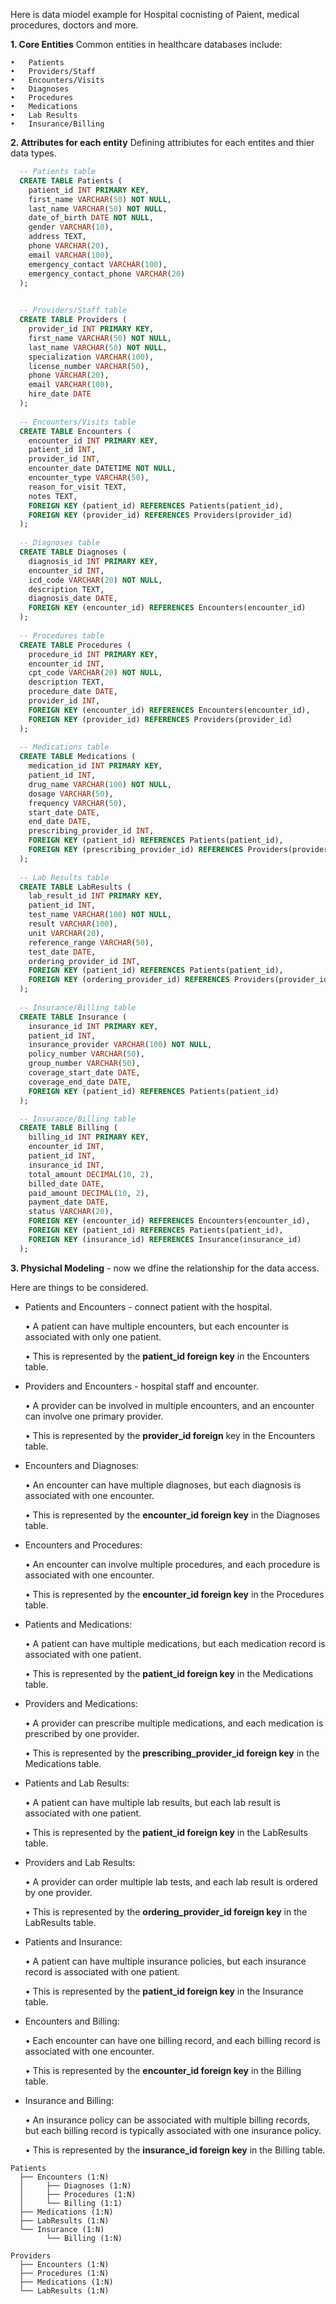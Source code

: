 
Here is data miodel example for Hospital cocnisting of Paient, medical procedures, doctors and more. 

**1. Core Entities**
Common entities in healthcare databases include:

    •	Patients 
    •	Providers/Staff
    •	Encounters/Visits
    •	Diagnoses
    •	Procedures
    •	Medications
    •	Lab Results
    •	Insurance/Billing


**2. Attributes for each entity**
Defining attribiutes for each entites and thier data types. 

```sql
  -- Patients table
  CREATE TABLE Patients (
    patient_id INT PRIMARY KEY,
    first_name VARCHAR(50) NOT NULL,
    last_name VARCHAR(50) NOT NULL,
    date_of_birth DATE NOT NULL,
    gender VARCHAR(10),
    address TEXT,
    phone VARCHAR(20),
    email VARCHAR(100),
    emergency_contact VARCHAR(100),
    emergency_contact_phone VARCHAR(20)
  );

  
  -- Providers/Staff table
  CREATE TABLE Providers (
    provider_id INT PRIMARY KEY,
    first_name VARCHAR(50) NOT NULL,
    last_name VARCHAR(50) NOT NULL,
    specialization VARCHAR(100),
    license_number VARCHAR(50),
    phone VARCHAR(20),
    email VARCHAR(100),
    hire_date DATE
  );
  
  -- Encounters/Visits table
  CREATE TABLE Encounters (
    encounter_id INT PRIMARY KEY,
    patient_id INT,
    provider_id INT,
    encounter_date DATETIME NOT NULL,
    encounter_type VARCHAR(50),
    reason_for_visit TEXT,
    notes TEXT,
    FOREIGN KEY (patient_id) REFERENCES Patients(patient_id),
    FOREIGN KEY (provider_id) REFERENCES Providers(provider_id)
  );
  
  -- Diagnoses table
  CREATE TABLE Diagnoses (
    diagnosis_id INT PRIMARY KEY,
    encounter_id INT,
    icd_code VARCHAR(20) NOT NULL,
    description TEXT,
    diagnosis_date DATE,
    FOREIGN KEY (encounter_id) REFERENCES Encounters(encounter_id)
  );
  
  -- Procedures table
  CREATE TABLE Procedures (
    procedure_id INT PRIMARY KEY,
    encounter_id INT,
    cpt_code VARCHAR(20) NOT NULL,
    description TEXT,
    procedure_date DATE,
    provider_id INT,
    FOREIGN KEY (encounter_id) REFERENCES Encounters(encounter_id),
    FOREIGN KEY (provider_id) REFERENCES Providers(provider_id)
  );
  
  -- Medications table
  CREATE TABLE Medications (
    medication_id INT PRIMARY KEY,
    patient_id INT,
    drug_name VARCHAR(100) NOT NULL,
    dosage VARCHAR(50),
    frequency VARCHAR(50),
    start_date DATE,
    end_date DATE,
    prescribing_provider_id INT,
    FOREIGN KEY (patient_id) REFERENCES Patients(patient_id),
    FOREIGN KEY (prescribing_provider_id) REFERENCES Providers(provider_id)
  );
  
  -- Lab Results table
  CREATE TABLE LabResults (
    lab_result_id INT PRIMARY KEY,
    patient_id INT,
    test_name VARCHAR(100) NOT NULL,
    result VARCHAR(100),
    unit VARCHAR(20),
    reference_range VARCHAR(50),
    test_date DATE,
    ordering_provider_id INT,
    FOREIGN KEY (patient_id) REFERENCES Patients(patient_id),
    FOREIGN KEY (ordering_provider_id) REFERENCES Providers(provider_id)
  );
  
  -- Insurance/Billing table
  CREATE TABLE Insurance (
    insurance_id INT PRIMARY KEY,
    patient_id INT,
    insurance_provider VARCHAR(100) NOT NULL,
    policy_number VARCHAR(50),
    group_number VARCHAR(50),
    coverage_start_date DATE,
    coverage_end_date DATE,
    FOREIGN KEY (patient_id) REFERENCES Patients(patient_id)
  );

  -- Insurance/Billing table
  CREATE TABLE Billing (
    billing_id INT PRIMARY KEY,
    encounter_id INT,
    patient_id INT,
    insurance_id INT,
    total_amount DECIMAL(10, 2),
    billed_date DATE,
    paid_amount DECIMAL(10, 2),
    payment_date DATE,
    status VARCHAR(20),
    FOREIGN KEY (encounter_id) REFERENCES Encounters(encounter_id),
    FOREIGN KEY (patient_id) REFERENCES Patients(patient_id),
    FOREIGN KEY (insurance_id) REFERENCES Insurance(insurance_id)
  );
  ```



  **3. Physichal Modeling** - now we dfine the relationship for the data access.

  Here are things to be considered.

  - Patients and Encounters - connect patient with the hospital.
    
      • A patient can have multiple encounters, but each encounter is associated with only one patient.
    
      •	This is represented by the **patient_id foreign key** in the Encounters table.
    
  - Providers and Encounters - hospital staff and encounter.
    
      •	A provider can be involved in multiple encounters, and an encounter can involve one primary provider.
    
      •	This is represented by the **provider_id foreign** key in the Encounters table.

  -  Encounters and Diagnoses:
    
       •	An encounter can have multiple diagnoses, but each diagnosis is associated with one encounter.
     
       • This is represented by the **encounter_id foreign key** in the Diagnoses table.
    
  - Encounters and Procedures:
    
      •	An encounter can involve multiple procedures, and each procedure is associated with one encounter.
    
      •	This is represented by the **encounter_id foreign key** in the Procedures table.

  - Patients and Medications:
    
      •	A patient can have multiple medications, but each medication record is associated with one patient.
    
      •	This is represented by the **patient_id foreign key** in the Medications table.
    
  -	Providers and Medications:
    
      •	A provider can prescribe multiple medications, and each medication is prescribed by one provider.
   	
      •	This is represented by the **prescribing_provider_id foreign key** in the Medications table.

  -	Patients and Lab Results:
    
      •	A patient can have multiple lab results, but each lab result is associated with one patient.
   	
      •	This is represented by the **patient_id foreign key** in the LabResults table.

  -	Providers and Lab Results:

      •	A provider can order multiple lab tests, and each lab result is ordered by one provider.
   	
      •	This is represented by the **ordering_provider_id foreign key** in the LabResults table.

  -	Patients and Insurance:
    
      •	A patient can have multiple insurance policies, but each insurance record is associated with one patient.
   	
      •	This is represented by the **patient_id foreign key** in the Insurance table.
  
  -	Encounters and Billing:
    
      •	Each encounter can have one billing record, and each billing record is associated with one encounter.
   	
      •	This is represented by the **encounter_id foreign key** in the Billing table.

  -	Insurance and Billing:
    
      •	An insurance policy can be associated with multiple billing records, but each billing record is typically associated with one insurance policy.
   	
      •	This is represented by the **insurance_id foreign key** in the Billing table.



  ```
  Patients
    ├── Encounters (1:N)
    │     ├── Diagnoses (1:N)
    │     ├── Procedures (1:N)
    │     └── Billing (1:1)
    ├── Medications (1:N)
    ├── LabResults (1:N)
    └── Insurance (1:N)
          └── Billing (1:N)
  
  Providers
    ├── Encounters (1:N)
    ├── Procedures (1:N)
    ├── Medications (1:N)
    └── LabResults (1:N)
  ```


